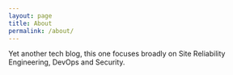 ```yaml
---
layout: page
title: About
permalink: /about/
---
```


Yet another tech blog, this one focuses broadly on Site Reliability Engineering, DevOps and Security.  

